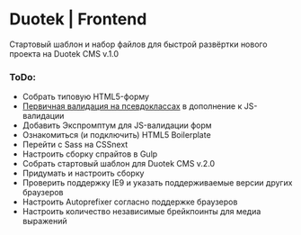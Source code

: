 # Duotek | Frontend

Стартовый шаблон и набор файлов для быстрой развёртки нового проекта на Duotek CMS v.1.0

### ToDo:

- Собрать типовую HTML5-форму
- [Первичная валидация на псевдоклассах][cssValidate] в дополнение к JS-валидации
- Добавить Экспромптум для JS-валидации форм
- Ознакомиться (и подключить) HTML5 Boilerplate
- Перейти с Sass на CSSnext
- Настроить сборку спрайтов в Gulp
- Собрать стартовый шаблон для Duotek CMS v.2.0
- Придумать и настроить сборку
- Проверить поддержку IE9 и указать поддерживаемые версии других браузеров
- Настроить Autoprefixer согласно поддержке браузеров
- Настроить количество независимые брейкпоинты для медиа выражений


[cssValidate]: http://prgssr.ru/development/polnoe-rukovodstvo-po-psevdoklassam-i-psevdoelementam.html "Полное руководство по псевдоклассам и псевдоэлементам"
